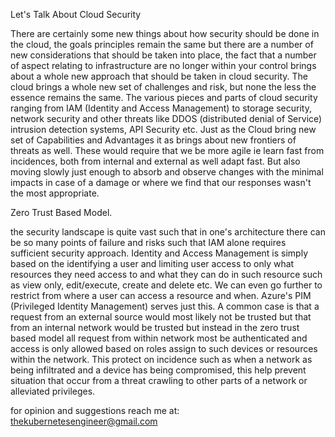 Let's Talk About Cloud Security

There are certainly some new things about how security should be done in the cloud, the goals principles remain the same but there are a  number of new considerations that should be taken into place, the fact that a number of aspect relating to infrastructure are no longer within your control brings about a whole new approach that should be taken in cloud security. The cloud brings a whole new set of challenges and risk, but none the less the essence remains the same. The various pieces and parts of cloud security ranging from IAM (Identity and Access Management) to storage security, network security and other threats like DDOS (distributed denial of Service) intrusion detection systems, API Security etc. Just as the Cloud bring new set of Capabilities and Advantages it as brings about new frontiers of threats as well. These would require that we be more agile ie learn fast from incidences, both from internal and external as well adapt fast. But also moving slowly just enough to absorb and observe changes with the minimal impacts in case of a damage or where we find that our responses wasn't the most appropriate.

Zero Trust Based Model.

the security landscape is quite vast such that in one's architecture there can be so many points of failure and risks such that IAM alone requires sufficient security approach. Identity and Access Management is simply based on the identifying a user and limiting user access to only what resources they need access to and what they can do in such resource such as view only, edit/execute, create and delete etc. We can even go further to restrict from where a user can access a resource and when. Azure's PIM (Privileged Identity Management) serves just this. A common case is that a request from an external source would most likely not be trusted but that from an internal network would be trusted but instead in the zero trust based model all request from within network most be authenticated and access is only allowed based on roles assign to such devices or resources within the network. This protect on incidence such as when a network as being infiltrated and a device has being compromised, this help prevent situation that occur from a threat crawling to other parts of a network or alleviated privileges.


for opinion and suggestions reach me at:
thekubernetesengineer@gmail.com